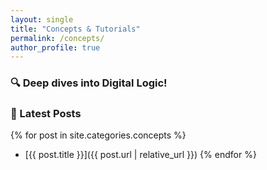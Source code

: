 ```yaml
---
layout: single
title: "Concepts & Tutorials"
permalink: /concepts/
author_profile: true
---
```


### 🔍 Deep dives into Digital Logic!

### 📖 Latest Posts
{% for post in site.categories.concepts %}
- [{{ post.title }}]({{ post.url | relative_url }})
{% endfor %}
